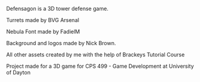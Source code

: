 Defensagon is a 3D tower defense game. 

Turrets made by BVG Arsenal

Nebula Font made by FadielM

Background and logos made by Nick Brown.

All other assets created by me with the help of Brackeys Tutorial Course

Project made for a 3D game for CPS 499 - Game Development at University of Dayton
